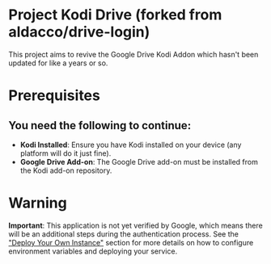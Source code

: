 # Project Kodi Drive (forked from aldacco/drive-login)

This project aims to revive the Google Drive Kodi Addon which hasn't been updated for like a years or so.

# Prerequisites

## You need the following to continue:
- **Kodi Installed**: Ensure you have Kodi installed on your device (any platform will do it just fine).
- **Google Drive Add-on**: The Google Drive add-on must be installed from the Kodi add-on repository.

# Warning

**Important**: This application is not yet verified by Google, which means there will be an additional steps during the authentication process. See the ["Deploy Your Own Instance"](https://github.com/freakingdan/Project-Kodi-Drive/blob/main/about.md) section for more details on how to configure environment variables and deploying your service.